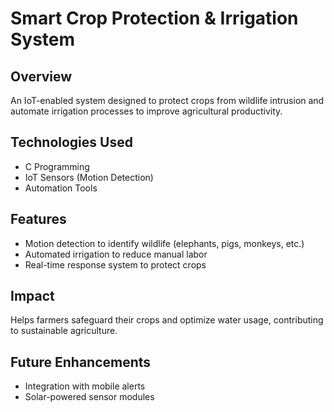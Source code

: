 # Smart Crop Protection & Irrigation System

## Overview
An IoT-enabled system designed to protect crops from wildlife intrusion and automate irrigation processes to improve agricultural productivity.

## Technologies Used
- C Programming
- IoT Sensors (Motion Detection)
- Automation Tools

## Features
- Motion detection to identify wildlife (elephants, pigs, monkeys, etc.)
- Automated irrigation to reduce manual labor
- Real-time response system to protect crops

## Impact
Helps farmers safeguard their crops and optimize water usage, contributing to sustainable agriculture.

## Future Enhancements
- Integration with mobile alerts
- Solar-powered sensor modules
